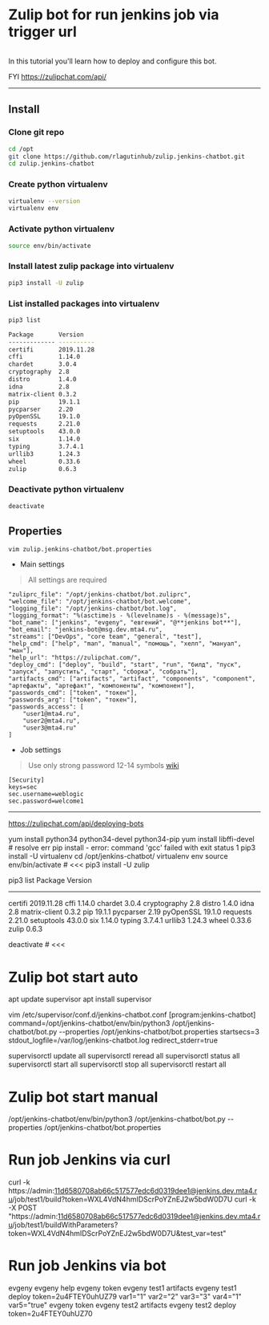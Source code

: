 # Zulip bot for run jenkins job via trigger url
```
```
In this tutorial you'll learn how to deploy and configure this bot.

FYI https://zulipchat.com/api/

***

## Install

### Clone git repo
```bash
cd /opt
git clone https://github.com/rlagutinhub/zulip.jenkins-chatbot.git
cd zulip.jenkins-chatbot
```
### Create python virtualenv
```bash
virtualenv --version
virtualenv env
```
### Activate python virtualenv
```bash
source env/bin/activate
```
### Install latest zulip package into virtualenv
```bash
pip3 install -U zulip
```
### List installed packages into virtualenv
```bash
pip3 list

Package       Version
------------- ----------
certifi       2019.11.28
cffi          1.14.0
chardet       3.0.4
cryptography  2.8
distro        1.4.0
idna          2.8
matrix-client 0.3.2
pip           19.1.1
pycparser     2.20
pyOpenSSL     19.1.0
requests      2.21.0
setuptools    43.0.0
six           1.14.0
typing        3.7.4.1
urllib3       1.24.3
wheel         0.33.6
zulip         0.6.3
```
### Deactivate python virtualenv
```bash
deactivate
```

## Properties

```vim zulip.jenkins-chatbot/bot.properties```

* Main settings

> All settings are required

```console
"zuliprc_file": "/opt/jenkins-chatbot/bot.zuliprc",
"welcome_file": "/opt/jenkins-chatbot/bot.welcome",
"logging_file": "/opt/jenkins-chatbot/bot.log",
"logging_format": "%(asctime)s - %(levelname)s - %(message)s",
"bot_name": ["jenkins", "evgeny", "евгений", "@**jenkins bot**"],
"bot_email": "jenkins-bot@msg.dev.mta4.ru",
"streams": ["DevOps", "core team", "general", "test"],
"help_cmd": ["help", "man", "manual", "помощь", "хелп", "мануал", "ман"],
"help_url": "https://zulipchat.com/",
"deploy_cmd": ["deploy", "build", "start", "run", "билд", "пуск", "запуск", "запустить", "старт", "сборка", "собрать"],
"artifacts_cmd": ["artifacts", "artifact", "components", "component", "артефакты", "артефакт", "компоненты", "компонент"],
"passwords_cmd": ["token", "токен"],
"passwords_arg": ["token", "токен"],
"passwords_access": [
    "user1@mta4.ru",
    "user2@mta4.ru",
    "user3@mta4.ru"
]
```

* Job settings

> Use only strong password 12-14 symbols [wiki](https://en.wikipedia.org/wiki/Password_strength)

```console
[Security]
keys=sec
sec.username=weblogic
sec.password=welcome1
```

***

https://zulipchat.com/api/deploying-bots

yum install python34 python34-devel python34-pip
yum install libffi-devel # resolve err pip install - error: command 'gcc' failed with exit status 1
pip3 install -U virtualenv
cd /opt/jenkins-chatbot/
virtualenv env
source env/bin/activate # <<<
pip3 install -U zulip

pip3 list
Package       Version
------------- ----------
certifi       2019.11.28
cffi          1.14.0
chardet       3.0.4
cryptography  2.8
distro        1.4.0
idna          2.8
matrix-client 0.3.2
pip           19.1.1
pycparser     2.19
pyOpenSSL     19.1.0
requests      2.21.0
setuptools    43.0.0
six           1.14.0
typing        3.7.4.1
urllib3       1.24.3
wheel         0.33.6
zulip         0.6.3

deactivate # <<<

# Zulip bot start auto
apt update supervisor
apt install supervisor

vim /etc/supervisor/conf.d/jenkins-chatbot.conf
[program:jenkins-chatbot]
command=/opt/jenkins-chatbot/env/bin/python3 /opt/jenkins-chatbot/bot.py --properties /opt/jenkins-chatbot/bot.properties
startsecs=3
stdout_logfile=/var/log/jenkins-chatbot.log
redirect_stderr=true

supervisorctl update all
supervisorctl reread all
supervisorctl status all
supervisorctl start all
supervisorctl stop all
supervisorctl restart all

# Zulip bot start manual
/opt/jenkins-chatbot/env/bin/python3 /opt/jenkins-chatbot/bot.py --properties /opt/jenkins-chatbot/bot.properties

# Run job Jenkins via curl
curl -k https://admin:11d6580708ab66c517577edc6d0319dee1@jenkins.dev.mta4.ru/job/test1/build?token=WXL4VdN4hmIDScrPoYZnEJ2w5bdW0D7U
curl -k -X POST "https://admin:11d6580708ab66c517577edc6d0319dee1@jenkins.dev.mta4.ru/job/test1/buildWithParameters?token=WXL4VdN4hmIDScrPoYZnEJ2w5bdW0D7U&test_var=test"

# Run job Jenkins via bot
evgeny
evgeny help
evgeny token
evgeny test1 artifacts
evgeny test1 deploy token=2u4FTEY0uhUZ79 var1="1" var2="2" var3="3" var4="1" var5="true"
evgeny token
evgeny test2 artifacts
evgeny test2 deploy token=2u4FTEY0uhUZ70
